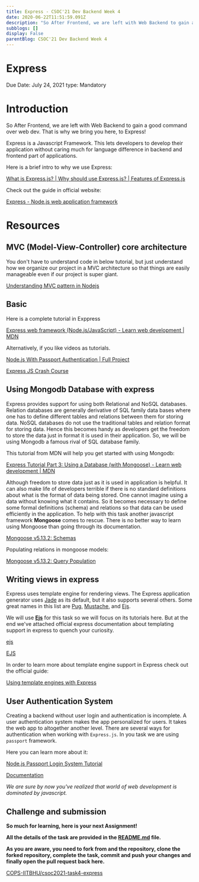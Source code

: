 ```yaml
---
title: Express - CSOC'21 Dev Backend Week 4
date: 2020-06-22T11:51:59.091Z
description: "So After Frontend, we are left with Web Backend to gain a good command over web dev. That is why we bring you here, to Express!"
subblogs: []
display: False
parentBlog: CSOC'21 Dev Backend Week 4
---
```


# Express

Due Date: July 24, 2021
type: Mandatory

# Introduction

So After Frontend, we are left with Web Backend to gain a good command over web dev. That is why we bring you here, to Express!

Express is a Javascript Framework. This lets developers to develop their application without caring much for language difference in backend and frontend part of applications.

Here is a brief intro to why we use Express:

[What is Express.js? | Why should use Express.js? | Features of Express.js](https://www.besanttechnologies.com/what-is-expressjs)

Check out the guide in official website:

[Express - Node.js web application framework](https://expressjs.com/)

# Resources

## MVC (Model-View-Controller) core architecture

You don't have to understand code in below tutorial, but just understand how we organize our project in a MVC architecture so that things are easily manageable even if our project is super giant.

[Understanding MVC pattern in Nodejs](https://dev.to/eaetukudo/understanding-mvc-pattern-in-nodejs-2bdn)

## Basic

Here is a complete tutorial in Exppress

[Express web framework (Node.js/JavaScript) - Learn web development | MDN](https://developer.mozilla.org/en-US/docs/Learn/Server-side/Express_Nodejs)

Alternatively, if you like videos as tutorials.

[Node.js With Passport Authentication | Full Project](https://youtu.be/6FOq4cUdH8k)

[Express JS Crash Course](https://youtu.be/L72fhGm1tfE)

## Using Mongodb Database with express

Express provides support for using both Relational and NoSQL databases. Relation databases are generally derivative of SQL family data bases where one has to define different tables and relations between them for storing data. NoSQL databases do not use the traditional tables and relation format for storing data. Hence this becomes handy as developers get the freedom to store the data just in format it is used in their application. So, we will be using Mongodb a famous rival of SQL database family.

This tutorial from MDN will help you get started with using Mongodb:

[Express Tutorial Part 3: Using a Database (with Mongoose) - Learn web development | MDN](https://developer.mozilla.org/en-US/docs/Learn/Server-side/Express_Nodejs/mongoose)

Although freedom to store data just as it is used in application is helpful. It can also make life of developers terrible if there is no standard definitions about what is the format of data being stored. One cannot imagine using a data without knowing what it contains. So it becomes necessary to define some formal definitions (schema) and relations so that data can be used efficiently in the application. To help with this task another javascript framework **Mongoose** comes to rescue. There is no better way to learn using Mongoose than going through its documentation.

[Mongoose v5.13.2: Schemas](https://mongoosejs.com/docs/guides.html)

Populating relations in mongoose models:

[Mongoose v5.13.2: Query Population](https://mongoosejs.com/docs/populate.html)

## Writing views in express

Express uses template engine for rendering views. The Express application generator uses [Jade](https://www.npmjs.com/package/jade) as its default, but it also supports several others. Some great names in this list are [Pug](https://pugjs.org/api/getting-started.html), [Mustache](https://www.npmjs.com/package/mustache), and [Ejs](https://www.npmjs.com/package/ejs).

We will use **[Ejs](https://www.npmjs.com/package/ejs)** for this task so we will focus on its tutorials here. But at the end we've attached official express documentation about templating support in express to quench your curiosity.

[ejs](https://www.npmjs.com/package/ejs)

[EJS](https://ejs.co/)

In order to learn more about template engine support in Express check out the official guide:

[Using template engines with Express](https://expressjs.com/en/guide/using-template-engines.html)

## User Authentication System

Creating a backend without user login and authentication is incomplete. A user authentication system makes the app personalized for users. It takes the web app to altogether another level. There are several ways for authentication when working with `Express.js`. In you task we are using `passport` framework.

Here you can learn more about it:

[Node.js Passport Login System Tutorial](https://youtu.be/-RCnNyD0L-s)

[Documentation](http://www.passportjs.org/docs/)

*We are sure by now you've realized that world of web development is dominated by javascript.* 

## Challenge and submission

**So much for learning, here is your next Assignment!**

**All the details of the task are provided in the [](https://github.com/COPS-IITBHU/csoc-2020-task-2/blob/master/README.md)[README.md](https://github.com/COPS-IITBHU/csoc2021-task4-express#readme) file.** 

**As you are aware, you need to fork from and the repository, clone the forked repository, complete the task, commit and push your changes and finally open the pull request back here.**

[COPS-IITBHU/csoc2021-task4-express](https://github.com/COPS-IITBHU/csoc2021-task4-express)